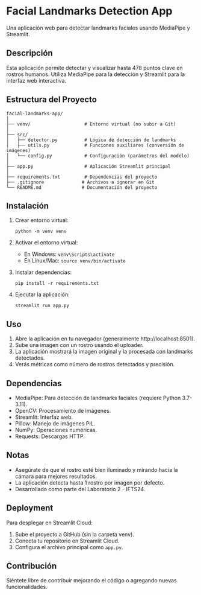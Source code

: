 # Facial Landmarks Detection App

Una aplicación web para detectar landmarks faciales usando MediaPipe y Streamlit.

## Descripción

Esta aplicación permite detectar y visualizar hasta 478 puntos clave en rostros humanos. Utiliza MediaPipe para la detección y Streamlit para la interfaz web interactiva.

## Estructura del Proyecto

```
facial-landmarks-app/
│
├── venv/                    # Entorno virtual (no subir a Git)
│
├── src/
│   ├── detector.py          # Lógica de detección de landmarks
│   ├── utils.py             # Funciones auxiliares (conversión de imágenes)
│   └── config.py            # Configuración (parámetros del modelo)
│
├── app.py                   # Aplicación Streamlit principal
│
├── requirements.txt         # Dependencias del proyecto
├── .gitignore              # Archivos a ignorar en Git
└── README.md               # Documentación del proyecto
```

## Instalación

1. Crear entorno virtual:
   ```
   python -m venv venv
   ```

2. Activar el entorno virtual:
   - En Windows: `venv\Scripts\activate`
   - En Linux/Mac: `source venv/bin/activate`

3. Instalar dependencias:
   ```
   pip install -r requirements.txt
   ```

4. Ejecutar la aplicación:
   ```
   streamlit run app.py
   ```

## Uso

1. Abre la aplicación en tu navegador (generalmente http://localhost:8501).
2. Sube una imagen con un rostro usando el uploader.
3. La aplicación mostrará la imagen original y la procesada con landmarks detectados.
4. Verás métricas como número de rostros detectados y precisión.

## Dependencias

- MediaPipe: Para detección de landmarks faciales (requiere Python 3.7-3.11).
- OpenCV: Procesamiento de imágenes.
- Streamlit: Interfaz web.
- Pillow: Manejo de imágenes PIL.
- NumPy: Operaciones numéricas.
- Requests: Descargas HTTP.

## Notas

- Asegúrate de que el rostro esté bien iluminado y mirando hacia la cámara para mejores resultados.
- La aplicación detecta hasta 1 rostro por imagen por defecto.
- Desarrollado como parte del Laboratorio 2 - IFTS24.

## Deployment

Para desplegar en Streamlit Cloud:

1. Sube el proyecto a GitHub (sin la carpeta venv).
2. Conecta tu repositorio en Streamlit Cloud.
3. Configura el archivo principal como `app.py`.

## Contribución

Siéntete libre de contribuir mejorando el código o agregando nuevas funcionalidades.